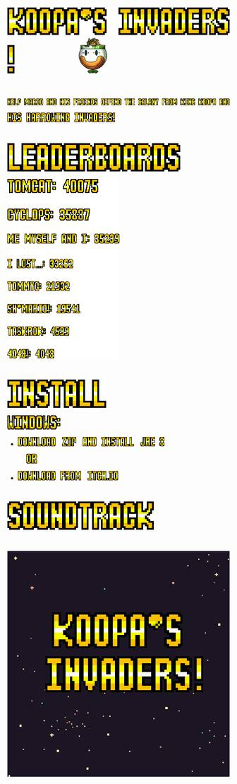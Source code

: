 # ![Koopa's Invaders](https://raw.githubusercontent.com/OhThomas/pics/master/res/KoopasInvaders/Title/koopasinvaderstitlebigger.png) ![!](https://raw.githubusercontent.com/OhThomas/pics/master/res/KoopasInvaders/Title/mario3fontexclabig.png)                                   &nbsp;&nbsp;&nbsp;&nbsp;&nbsp;&nbsp;&nbsp;&nbsp;&nbsp;&nbsp;&nbsp;&nbsp;&nbsp;&nbsp;&nbsp;&nbsp;&nbsp;&nbsp;&nbsp;&nbsp;&nbsp;![King Koopa](https://raw.githubusercontent.com/OhThomas/pics/master/res/KoopasInvaders/Title/bowser1_lit.png)

&nbsp;

![Help Mario and his friends defend the galaxy from King Koopa and](https://raw.githubusercontent.com/OhThomas/pics/master/res/KoopasInvaders/Description/HelpMarioandhisfriendsdefendthegalaxyfromkingkoopaand.png)

![his harrowing invaders!](https://raw.githubusercontent.com/OhThomas/pics/master/res/KoopasInvaders/Description/Hisharrowinginvaders.png)

&nbsp;

![Leaderboards](https://raw.githubusercontent.com/OhThomas/pics/master/res/KoopasInvaders/Leaderboards/leaderboardtitle.png)

![Leaderboard](https://raw.githubusercontent.com/OhThomas/pics/master/res/KoopasInvaders/Leaderboard/leaderboard.png)

&nbsp;

![Install](https://raw.githubusercontent.com/OhThomas/pics/master/res/KoopasInvaders/Install/INSTALL.png)

![Windows:](https://raw.githubusercontent.com/OhThomas/pics/master/res/KoopasInvaders/Install/WINDOWS.png)
  - ![Download](https://raw.githubusercontent.com/OhThomas/pics/master/res/KoopasInvaders/Install/Download.png) [![zip](https://raw.githubusercontent.com/OhThomas/pics/master/res/KoopasInvaders/Install/zip.png)](https://github.com/OhThomas/KoopasInvaders.git) ![and install](https://raw.githubusercontent.com/OhThomas/pics/master/res/KoopasInvaders/Install/andinstall.png) [![JRE 8](https://raw.githubusercontent.com/OhThomas/pics/master/res/KoopasInvaders/Install/JRE8.png)](https://www.oracle.com/java/technologies/javase-jre8-downloads.html)

  &nbsp;&nbsp;&nbsp;&nbsp;&nbsp;&nbsp;&nbsp;&nbsp;&nbsp;&nbsp;&nbsp;![Or](https://raw.githubusercontent.com/OhThomas/pics/master/res/KoopasInvaders/Install/OR.png)
  
  - ![Download from](https://raw.githubusercontent.com/OhThomas/pics/master/res/KoopasInvaders/Install/Downloadfrom.png) [![Itch.io](https://raw.githubusercontent.com/OhThomas/pics/master/res/KoopasInvaders/Install/Itchio.png)](https://oh-thomas.itch.io/koopas-invaders)

&nbsp;

[![Soundtrack](https://raw.githubusercontent.com/OhThomas/pics/master/res/KoopasInvaders/Soundtrack/SOUNDTRACK.png)](https://oh-thomas.bandcamp.com/album/koopas-invaders-soundtrack)

&nbsp;

![Koopa's Invaders!](https://raw.githubusercontent.com/OhThomas/pics/master/res/KoopasInvaders/Gifs/koopasinvadersmario1.gif)